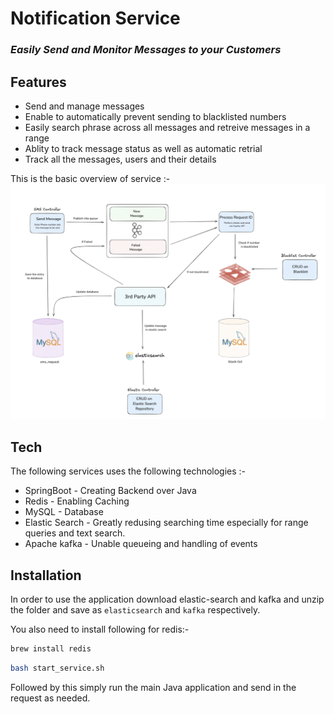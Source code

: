 # Notification Service
### _Easily Send and Monitor Messages to your Customers_

## Features

- Send and manage messages
- Enable to automatically prevent sending to blacklisted numbers
- Easily search phrase across all messages and retreive messages in a range
- Ablity to track message status as well as automatic retrial
- Track all the messages, users and their details

This is the basic overview of service :-
![General Flow](main.png "General FLow")

## Tech

The following services uses the following technologies :- 

- SpringBoot - Creating Backend over Java
- Redis - Enabling Caching
- MySQL - Database
- Elastic Search - Greatly redusing searching time especially for range queries and text search.
- Apache kafka - Unable queueing and handling of events

## Installation
In order to use the application download elastic-search and kafka and unzip the folder and save as `elasticsearch` and `kafka` respectively.

You also need to install following for redis:- 
```sh
brew install redis
```

```sh
bash start_service.sh
```

Followed by this simply run the main Java application and send in the request as needed.
